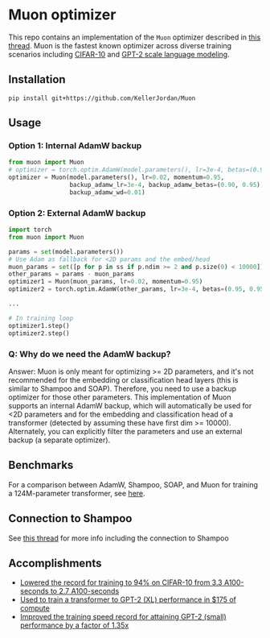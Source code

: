 # Muon optimizer

This repo contains an implementation of the `Muon` optimizer described in [this thread](https://x.com/kellerjordan0/status/1842300916864844014).
Muon is the fastest known optimizer across diverse training scenarios including [CIFAR-10](https://github.com/KellerJordan/cifar10-airbench)
and [GPT-2 scale language modeling](https://github.com/KellerJordan/modded-nanogpt).

## Installation

```
pip install git+https://github.com/KellerJordan/Muon
```

## Usage

### Option 1: Internal AdamW backup

```python
from muon import Muon
# optimizer = torch.optim.AdamW(model.parameters(), lr=3e-4, betas=(0.90, 0.95), weight_decay=0.01)
optimizer = Muon(model.parameters(), lr=0.02, momentum=0.95,
                 backup_adamw_lr=3e-4, backup_adamw_betas=(0.90, 0.95),
                 backup_adamw_wd=0.01)
```

### Option 2: External AdamW backup

```python
import torch
from muon import Muon

params = set(model.parameters())
# Use Adam as fallback for <2D params and the embed/head
muon_params = set([p for p in ss if p.ndim >= 2 and p.size(0) < 10000])
other_params = params - muon_params
optimizer1 = Muon(muon_params, lr=0.02, momentum=0.95)
optimizer2 = torch.optim.AdamW(other_params, lr=3e-4, betas=(0.95, 0.95))

...

# In training loop
optimizer1.step()
optimizer2.step()
```

### Q: Why do we need the AdamW backup?
Answer: Muon is only meant for optimizing >= 2D parameters, and it's not recommended for the embedding or classification head layers (this is similar to Shampoo and SOAP).
Therefore, you need to use a backup optimizer for those other parameters. This implementation of Muon supports an internal AdamW backup, which will automatically
be used for <2D parameters and for the embedding and classification head of a transformer (detected by assuming these have first dim >= 10000).
Alternately, you can explicitly filter the parameters and use an external backup (a separate optimizer).

## Benchmarks

For a comparison between AdamW, Shampoo, SOAP, and Muon for training a 124M-parameter transformer, see [here](https://github.com/KellerJordan/modded-nanogpt/tree/master/records/102924_Optimizers).

## Connection to Shampoo

See [this thread](https://x.com/kellerjordan0/status/1844782418676339059) for more info including the connection to Shampoo

## Accomplishments

* [Lowered the record for training to 94% on CIFAR-10 from 3.3 A100-seconds to 2.7 A100-seconds](https://github.com/KellerJordan/cifar10-airbench)
* [Used to train a transformer to GPT-2 (XL) performance in $175 of compute](https://x.com/kellerjordan0/status/1850995958697308307)
* [Improved the training speed record for attaining GPT-2 (small) performance by a factor of 1.35x](https://x.com/kellerjordan0/status/1842300916864844014)

